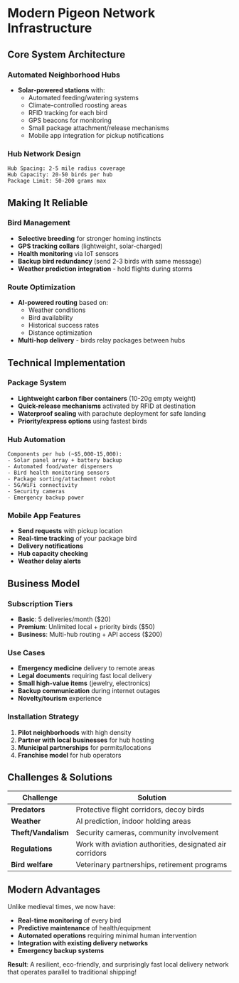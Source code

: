 # Modern Pigeon Network Infrastructure

## Core System Architecture

### **Automated Neighborhood Hubs**

- **Solar-powered stations** with:
  - Automated feeding/watering systems
  - Climate-controlled roosting areas
  - RFID tracking for each bird
  - GPS beacons for monitoring
  - Small package attachment/release mechanisms
  - Mobile app integration for pickup notifications

### **Hub Network Design**

```
Hub Spacing: 2-5 mile radius coverage
Hub Capacity: 20-50 birds per hub
Package Limit: 50-200 grams max
```

## Making It Reliable

### **Bird Management**

- **Selective breeding** for stronger homing instincts
- **GPS tracking collars** (lightweight, solar-charged)
- **Health monitoring** via IoT sensors
- **Backup bird redundancy** (send 2-3 birds with same message)
- **Weather prediction integration** - hold flights during storms

### **Route Optimization**

- **AI-powered routing** based on:
  - Weather conditions
  - Bird availability
  - Historical success rates
  - Distance optimization
- **Multi-hop delivery** - birds relay packages between hubs

## Technical Implementation

### **Package System**

- **Lightweight carbon fiber containers** (10-20g empty weight)
- **Quick-release mechanisms** activated by RFID at destination
- **Waterproof sealing** with parachute deployment for safe landing
- **Priority/express options** using fastest birds

### **Hub Automation**

```
Components per hub (~$5,000-15,000):
- Solar panel array + battery backup
- Automated food/water dispensers
- Bird health monitoring sensors
- Package sorting/attachment robot
- 5G/WiFi connectivity
- Security cameras
- Emergency backup power
```

### **Mobile App Features**

- **Send requests** with pickup location
- **Real-time tracking** of your package bird
- **Delivery notifications**
- **Hub capacity checking**
- **Weather delay alerts**

## Business Model

### **Subscription Tiers**

- **Basic**: 5 deliveries/month ($20)
- **Premium**: Unlimited local + priority birds ($50)
- **Business**: Multi-hub routing + API access ($200)

### **Use Cases**

- **Emergency medicine** delivery to remote areas
- **Legal documents** requiring fast local delivery
- **Small high-value items** (jewelry, electronics)
- **Backup communication** during internet outages
- **Novelty/tourism** experience

### **Installation Strategy**

1. **Pilot neighborhoods** with high density
2. **Partner with local businesses** for hub hosting
3. **Municipal partnerships** for permits/locations
4. **Franchise model** for hub operators

## Challenges & Solutions

| Challenge           | Solution                                                 |
| ------------------- | -------------------------------------------------------- |
| **Predators**       | Protective flight corridors, decoy birds                 |
| **Weather**         | AI prediction, indoor holding areas                      |
| **Theft/Vandalism** | Security cameras, community involvement                  |
| **Regulations**     | Work with aviation authorities, designated air corridors |
| **Bird welfare**    | Veterinary partnerships, retirement programs             |

## Modern Advantages

Unlike medieval times, we now have:

- **Real-time monitoring** of every bird
- **Predictive maintenance** of health/equipment
- **Automated operations** requiring minimal human intervention
- **Integration with existing delivery networks**
- **Emergency backup systems**

**Result**: A resilient, eco-friendly, and surprisingly fast local delivery network that operates parallel to traditional shipping!
